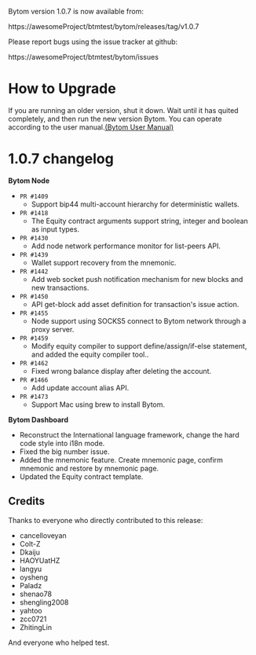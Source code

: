 Bytom version 1.0.7 is now available from:

  https://awesomeProject/btmtest/bytom/releases/tag/v1.0.7


Please report bugs using the issue tracker at github:

  https://awesomeProject/btmtest/bytom/issues

How to Upgrade
===============

If you are running an older version, shut it down. Wait until it has quited completely, and then run the new version Bytom.
You can operate according to the user manual.[(Bytom User Manual)](https://bytom.io/wp-content/themes/freddo/images/wallet/BytomUsermanualV1.0_en.pdf)


1.0.7 changelog
================
__Bytom Node__

+ `PR #1409`
    - Support bip44 multi-account hierarchy for deterministic wallets.
+ `PR #1418`
    - The Equity contract arguments support string, integer and boolean as input types.
+ `PR #1430`
    - Add node network performance monitor for list-peers API.
+ `PR #1439`
    - Wallet support recovery from the mnemonic.
+ `PR #1442`
    - Add web socket push notification mechanism for new blocks and new transactions.
+ `PR #1450`
    - API get-block add asset definition for transaction's issue action.
+ `PR #1455`
    - Node support using SOCKS5 connect to Bytom network through a proxy server.
+ `PR #1459`
    - Modify equity compiler to support define/assign/if-else statement, and added the equity compiler tool..
+ `PR #1462`
    - Fixed wrong balance display after deleting the account.
+ `PR #1466`
    - Add update account alias API.
+ `PR #1473`
    - Support Mac using brew to install Bytom.

__Bytom Dashboard__

- Reconstruct the International language framework, change the hard code style into i18n mode.
- Fixed the big number issue.
- Added the mnemonic feature. Create mnemonic page, confirm mnemonic and restore by mnemonic page.
- Updated the Equity contract template.

Credits
--------

Thanks to everyone who directly contributed to this release:

- cancelloveyan
- Colt-Z
- Dkaiju
- HAOYUatHZ
- langyu
- oysheng
- Paladz
- shenao78
- shengling2008
- yahtoo
- zcc0721
- ZhitingLin

And everyone who helped test.
